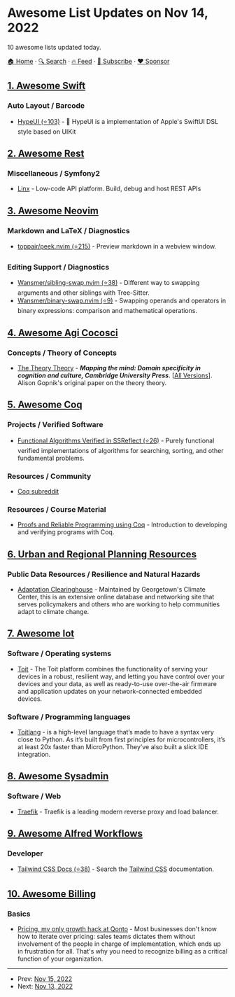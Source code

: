 # Awesome List Updates on Nov 14, 2022

10 awesome lists updated today.

[🏠 Home](/README.md) · [🔍 Search](https://www.trackawesomelist.com/search/) · [🔥 Feed](https://www.trackawesomelist.com/rss.xml) · [📮 Subscribe](https://trackawesomelist.us17.list-manage.com/subscribe?u=d2f0117aa829c83a63ec63c2f&id=36a103854c) · [❤️  Sponsor](https://github.com/sponsors/theowenyoung)



## [1. Awesome Swift](/content/matteocrippa/awesome-swift/README.md)

### Auto Layout / Barcode

*   [HypeUI (⭐103)](https://github.com/hyperconnect/HypeUI) - 🌺 HypeUI is a implementation of Apple's SwiftUI DSL style based on UIKit

## [2. Awesome Rest](/content/marmelab/awesome-rest/README.md)

### Miscellaneous / Symfony2

*   [Linx](https://linx.software) - Low-code API platform. Build, debug and host REST APIs

## [3. Awesome Neovim](/content/rockerBOO/awesome-neovim/README.md)

### Markdown and LaTeX / Diagnostics

*   [toppair/peek.nvim (⭐215)](https://github.com/toppair/peek.nvim) - Preview markdown in a webview window.

### Editing Support / Diagnostics

*   [Wansmer/sibling-swap.nvim (⭐38)](https://github.com/Wansmer/sibling-swap.nvim) - Different way to swapping arguments and other siblings with Tree-Sitter.
*   [Wansmer/binary-swap.nvim (⭐9)](https://github.com/Wansmer/binary-swap.nvim) - Swapping operands and operators in binary expressions: comparison and mathematical operations.

## [4. Awesome Agi Cocosci](/content/YuzheSHI/awesome-agi-cocosci/README.md)

### Concepts / Theory of Concepts

*   [The Theory Theory](https://psycnet.apa.org/record/1994-97940-009) - ***Mapping the mind: Domain specificity in cognition and culture, Cambridge University Press***. \[[All Versions](https://scholar.google.com/scholar?cluster=9397889700764191662\&hl=en\&as_sdt=0,5)]. Alison Gopnik's original paper on the theory theory.

## [5. Awesome Coq](/content/coq-community/awesome-coq/README.md)

### Projects / Verified Software

*   [Functional Algorithms Verified in SSReflect (⭐26)](https://github.com/clayrat/fav-ssr) - Purely functional verified implementations of algorithms for searching, sorting, and other fundamental problems.

### Resources / Community

*   [Coq subreddit](https://www.reddit.com/r/Coq/)

### Resources / Course Material

*   [Proofs and Reliable Programming using Coq](https://team.inria.fr/stamp/proofs-and-reliable-programming-using-coq-2022/) - Introduction to developing and verifying programs with Coq.

## [6. Urban and Regional Planning Resources](/content/APA-Technology-Division/urban-and-regional-planning-resources/README.md)

### Public Data Resources / Resilience and Natural Hazards

*   [Adaptation Clearinghouse](https://www.adaptationclearinghouse.org/) - Maintained by Georgetown's Climate Center, this is an extensive online database and networking site that serves policymakers and others who are working to help communities adapt to climate change.

## [7. Awesome Iot](/content/HQarroum/awesome-iot/README.md)

### Software / Operating systems

*   [Toit](https://toit.io/) - The Toit platform combines the functionality of serving your devices in a robust, resilient way, and letting you have control over your devices and your data, as well as ready-to-use over-the-air firmware and application updates on your network-connected embedded devices.

### Software / Programming languages

*   [Toitlang](https://toitlang.org/) - is a high-level language that’s made to have a syntax very close to Python. As it’s built from first principles for microcontrollers, it’s at least 20x faster than MicroPython. They’ve also built a slick IDE integration.

## [8. Awesome Sysadmin](/content/awesome-foss/awesome-sysadmin/README.md)

### Software / Web

*   [Traefik](https://traefik.io/) - Traefik is a leading modern reverse proxy and load balancer.

## [9. Awesome Alfred Workflows](/content/alfred-workflows/awesome-alfred-workflows/README.md)

### Developer

*   [Tailwind CSS Docs (⭐38)](https://github.com/techouse/alfred-tailwindcss-docs) - Search the [Tailwind CSS](https://tailwindcss.com/docs/) documentation.

## [10. Awesome Billing](/content/kdeldycke/awesome-billing/README.md)

### Basics

*   [Pricing, my only growth hack at Qonto](https://getlago.substack.com/p/pricing-my-only-growth-hack-at-qonto?s=r) - Most businesses don't know how to iterate over pricing: sales teams dictates them without involvement of the people in charge of implementation, which ends up in frustration for all. That's why you need to recognize billing as a critical function of your organization.

---

- Prev: [Nov 15, 2022](/content/2022/11/15/README.md)
- Next: [Nov 13, 2022](/content/2022/11/13/README.md)